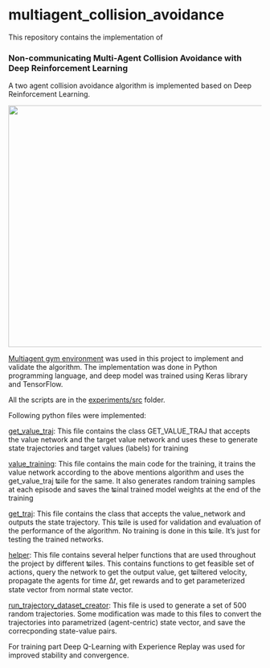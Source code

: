 # multiagent_collision_avoidance
This repository contains the implementation of
### Non-communicating Multi-Agent Collision Avoidance with Deep Reinforcement Learning

A two agent collision avoidance algorithm is implemented based on Deep Reinforcement Learning.

[<img src="https://www.linkpicture.com/q/000_learning_2agents.gif" width="620" height="480">](https://www.linkpicture.com/view.php?img=LPic627166333e1c31110223739)

[Multiagent gym environment](https://gym-collision-avoidance.readthedocs.io/en/latest/index.html) was used in this project to implement and validate the algorithm. 
The implementation was done in Python programming language, and
deep model was trained using Keras library and TensorFlow.

All the scripts are in the [experiments/src](https://github.com/atharva417/multiagent_collision_avoidance/tree/master/gym-collision-avoidance/gym_collision_avoidance/experiments/src)
folder.

Following python files were implemented:

[get_value_traj](https://github.com/atharva417/multiagent_collision_avoidance/blob/master/gym-collision-avoidance/gym_collision_avoidance/experiments/src/get_value_traj.py): This file contains the class GET_VALUE_TRAJ that accepts the value
network and the target value network and uses these to generate state trajectories
and target values (labels) for training

[value_training](https://github.com/atharva417/multiagent_collision_avoidance/blob/master/gym-collision-avoidance/gym_collision_avoidance/experiments/src/value_training.py): This file contains the main code for the training, it trains the value
network according to the above mentions algorithm and uses the get_value_traj ʨile
for the same. It also generates random training samples at each episode and saves
the ʨinal trained model weights at the end of the training

[get_traj](https://github.com/atharva417/multiagent_collision_avoidance/blob/master/gym-collision-avoidance/gym_collision_avoidance/experiments/src/get_traj.py): This file contains the class that accepts the value_network and outputs the
state trajectory. This ʨile is used for validation and evaluation of the performance of
the algorithm. No training is done in this ʨile. It’s just for testing the trained
networks.

[helper](https://github.com/atharva417/multiagent_collision_avoidance/blob/master/gym-collision-avoidance/gym_collision_avoidance/experiments/src/helper.py): This file contains several helper functions that are used throughout the project by different ʨiles. This contains functions to get feasible set of actions, query
the network to get the output value, get ʨiltered velocity, propagate the agents for
time ∆𝑡, get rewards and to get parameterized state vector from normal state vector.

[run_trajectory_dataset_creator](https://github.com/atharva417/multiagent_collision_avoidance/blob/master/gym-collision-avoidance/gym_collision_avoidance/experiments/src/run_trajectory_dataset_creator.py): This file is used to generate a set of 500 random trajectories. Some modification was made to this files
to convert the trajectories into parametrized (agent-centric) state vector, and save the correcponding state-value pairs.


For training part Deep Q-Learning with Experience Replay was used for improved stability and convergence.
